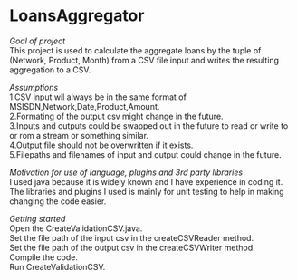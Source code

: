 # LoansAggregator
*Goal of project*  
This project is used to calculate the aggregate loans by the tuple of (Network, Product, Month) from a CSV file input 
and writes the resulting aggregation to a CSV.

*Assumptions*  
1.CSV input wil always be in the same format of MSISDN,Network,Date,Product,Amount.  
2.Formating of the output csv might change in the future.  
3.Inputs and outputs could be swapped out in the future to read or write to or rom a stream or something similar.  
4.Output file should not be overwritten if it exists.  
5.Filepaths and filenames of input and output could change in the future.  

*Motivation for use of language, plugins and 3rd party libraries*  
I used java because it is widely known and I have experience in coding it.  
The libraries and plugins I used is mainly for unit testing to help in making changing the code easier.  

*Getting started*  
Open the CreateValidationCSV.java.   
Set the file path of the input csv in the createCSVReader method.  
Set the file path of the output csv in the createCSVWriter method.  
Compile the code.  
Run CreateValidationCSV.




